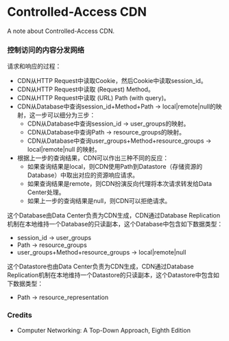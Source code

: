 # Controlled-Access CDN
A note about Controlled-Access CDN.

### 控制访问的内容分发网络

请求和响应的过程：
- CDN从HTTP Request中读取Cookie，然后Cookie中读取session_id。
- CDN从HTTP Request中读取 (Request) Method。
- CDN从HTTP Request中读取 (URL) Path (with query)。
- CDN从Database中查询session_id+Method+Path -> local|remote|null的映射，这一步可以细分为三步：
  - CDN从Database中查询session_id -> user_groups的映射。
  - CDN从Database中查询Path -> resource_groups的映射。
  - CDN从Database中查询user_groups+Method+resource_groups -> local|remote|null 的映射。
- 根据上一步的查询结果，CDN可以作出三种不同的反应：
  - 如果查询结果是local，则CDN使用Path到Datastore（存储资源的Database）中取出对应的资源响应请求。
  - 如果查询结果是remote，则CDN扮演反向代理将本次请求转发给Data Center处理。
  - 如果上一步的查询结果是null，则CDN可以拒绝请求。

这个Database由Data Center负责为CDN生成，CDN通过Database Replication机制在本地维持一个Database的只读副本，这个Database中包含如下数据类型：
- session_id -> user_groups
- Path -> resource_groups
- user_groups+Method+resource_groups -> local|remote|null

这个Datastore也由Data Center负责为CDN生成，CDN通过Database Replication机制在本地维持一个Datastore的只读副本，这个Datastore中包含如下数据类型：
- Path -> resource_representation

### Credits
- Computer Networking: A Top-Down Approach, Eighth Edition
